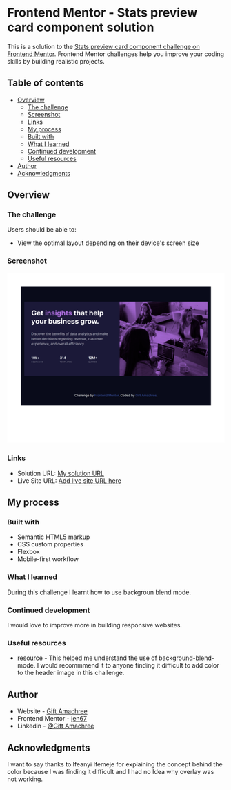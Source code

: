 # Frontend Mentor - Stats preview card component solution

This is a solution to the [Stats preview card component challenge on Frontend Mentor](https://www.frontendmentor.io/challenges/stats-preview-card-component-8JqbgoU62). Frontend Mentor challenges help you improve your coding skills by building realistic projects.

## Table of contents

- [Overview](#overview)
  - [The challenge](#the-challenge)
  - [Screenshot](#screenshot)
  - [Links](#links)
  - [My process](#my-process)
  - [Built with](#built-with)
  - [What I learned](#what-i-learned)
  - [Continued development](#continued-development)
  - [Useful resources](#useful-resources)
- [Author](#author)
- [Acknowledgments](#acknowledgments)

## Overview

### The challenge

Users should be able to:

- View the optimal layout depending on their device's screen size

### Screenshot

![My desktop view](./design/My%20desktop%20design.png)

### Links

- Solution URL: [My solution URL](https://github.com/jen67/hosting/tree/main/stats-preview-card-component-main)
- Live Site URL: [Add live site URL here](https://jen67.github.io/hosting/stats-preview-card-component-main/index.html)

## My process

### Built with

- Semantic HTML5 markup
- CSS custom properties
- Flexbox
- Mobile-first workflow

### What I learned

During this challenge I learnt how to use backgroun blend mode.

### Continued development

I would love to improve more in building responsive websites.

### Useful resources

- [resource](https://www.w3schools.com/cssref/pr_background-blend-mode.php) - This helped me understand the use of background-blend-mode. I would recommmend it to anyone finding it difficult to add color to the header image in this challenge.

## Author

- Website - [Gift Amachree](https://www.your-site.com)
- Frontend Mentor - [jen67](https://www.frontendmentor.io/profile/jen67)
- Linkedin - [@Gift Amachree](https://www.linkedin.com/in/gift-amachree-8a523623b/)

## Acknowledgments

I want to say thanks to Ifeanyi Ifemeje for explaining the concept behind the color because I was finding it difficult and I had no Idea why overlay was not working.

